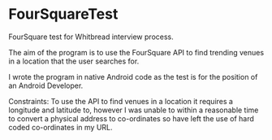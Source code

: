 # FourSquareTest

FourSquare test for Whitbread interview process.

The aim of the program is to use the FourSquare API to find trending venues in a location that the user searches for.

I wrote the program in native Android code as the test is for the position of an Android Developer.

Constraints:
To use the API to find venues in a location it requires a longitude and latitude to, however I was unable to within a reasonable time
to convert a physical address to co-ordinates so have left the use of hard coded co-ordinates in my URL.
